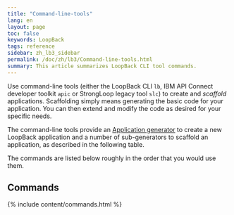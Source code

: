 ```yaml
---
title: "Command-line-tools"
lang: en
layout: page
toc: false
keywords: LoopBack
tags: reference
sidebar: zh_lb3_sidebar
permalink: /doc/zh/lb3/Command-line-tools.html
summary: This article summarizes LoopBack CLI tool commands.
---
```

Use command-line tools (either the LoopBack CLI `lb`, IBM API Connect developer toolkit `apic` or StrongLoop legacy tool `slc`) to create and _scaffold_ applications.  Scaffolding simply means generating the basic code for your application.  You can then extend and modify the code as desired for your specific needs.

The command-line tools provide an [Application generator](Application-generator.html) to create a new LoopBack application and a number of sub-generators to scaffold an application, as described in the following table.

The commands are listed below roughly in the order that you would use them.

## Commands

{% include content/commands.html %}
